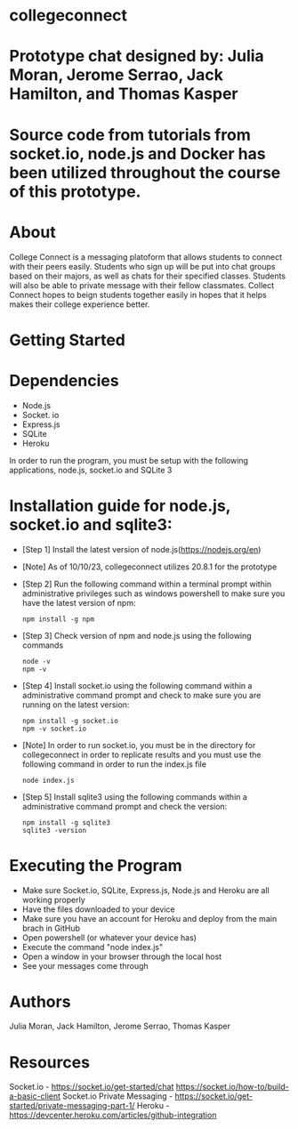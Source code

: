 # collegeconnect
# Prototype chat designed by: Julia Moran, Jerome Serrao, Jack Hamilton, and Thomas Kasper
# Source code from tutorials from socket.io, node.js and Docker has been utilized throughout the course of this prototype.

# About
College Connect is a messaging platoform that allows students to connect with their peers easily.  Students who sign up will be put into chat groups 
based on their majors, as well as chats for their specified classes.  Students will also be able to private message with their fellow classmates. 
Collect Connect hopes to beign students together easily in hopes that it helps makes their college experience better.

# Getting Started

# Dependencies
- Node.js
- Socket. io
- Express.js
- SQLite
- Heroku

In order to run the program, you must be setup with the following applications, node.js, socket.io and SQLite 3
# Installation guide for node.js, socket.io and sqlite3:
- [Step 1] Install the latest version of node.js(https://nodejs.org/en)
- [Note] As of 10/10/23, collegeconnect utilizes 20.8.1 for the prototype 
- [Step 2] Run the following command within a terminal prompt within administrative privileges such as windows powershell to make sure you have the latest version of  npm:
    ```
    npm install -g npm
    ```
- [Step 3] Check version of npm and node.js using the following commands
    ```
    node -v
    npm -v
    ```

- [Step 4] Install socket.io using the following command within a administrative command prompt and check to make sure you are running on the latest version:
    ```
    npm install -g socket.io 
    npm -v socket.io
    ```
- [Note] In order to run socket.io, you must be in the directory for collegeconnect in order to replicate results and you must use the following command in order to run the index.js file
    ```
    node index.js
    ```
- [Step 5] Install sqlite3 using the following commands within a administrative command prompt and check the version:
     ```
     npm install -g sqlite3
     sqlite3 -version
     ```

# Executing the Program
- Make sure Socket.io, SQLite, Express.js, Node.js and Heroku are all working properly
- Have the files downloaded to your device
- Make sure you have an account for Heroku and deploy from the main brach in GitHub
- Open powershell (or whatever your device has)
- Execute the command "node index.js"
- Open a window in your browser through the local host
- See your messages come through

# Authors
Julia Moran, Jack Hamilton, Jerome Serrao, Thomas Kasper

# Resources
Socket.io - https://socket.io/get-started/chat
            https://socket.io/how-to/build-a-basic-client
Socket.io Private Messaging - https://socket.io/get-started/private-messaging-part-1/
Heroku - https://devcenter.heroku.com/articles/github-integration


